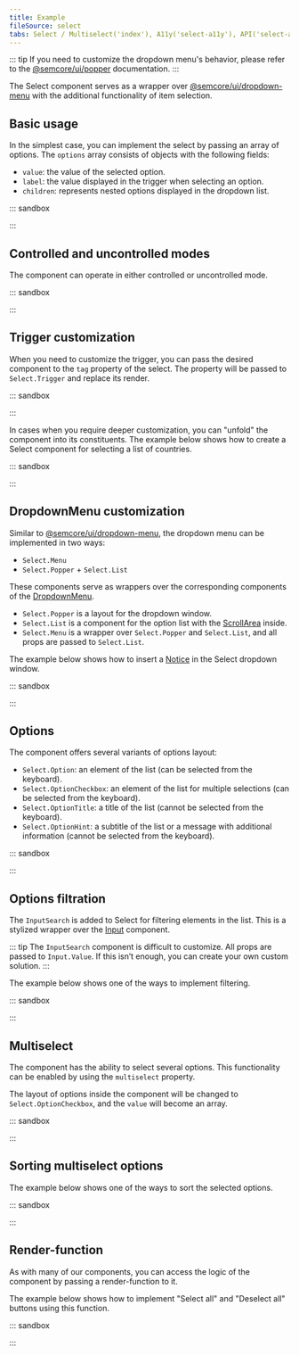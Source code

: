 ```yaml
---
title: Example
fileSource: select
tabs: Select / Multiselect('index'), A11y('select-a11y'), API('select-api'), Example('select-code'), Changelog('select-changelog')
---
```


::: tip
If you need to customize the dropdown menu's behavior, please refer to the [@semcore/ui/popper](/utils/popper/) documentation.
:::

The Select component serves as a wrapper over [@semcore/ui/dropdown-menu](/components/dropdown-menu) with the additional functionality of item selection.

## Basic usage

In the simplest case, you can implement the select by passing an array of options. The `options` array consists of objects with the following fields:

- `value`: the value of the selected option.
- `label`: the value displayed in the trigger when selecting an option.
- `children`: represents nested options displayed in the dropdown list.

::: sandbox

<script lang="tsx">
import React from 'react';
import { Flex } from '@semcore/ui/flex-box';
import Select from '@semcore/ui/select';

const options = Array(6)
  .fill('')
  .map((_, index) => ({
    value: index, // value of the selected option
    label: `Label ${index}`, // the value displayed in the trigger when the option is selected
    children: `Option ${index}`, // option's children displayed in the dropdown
  }));

const Demo = () => (
  <Flex>
    <Select options={options} placeholder='Select an option, sir 🧐' m='auto' />
  </Flex>
);
</script>

:::

## Controlled and uncontrolled modes

The component can operate in either controlled or uncontrolled mode.

::: sandbox

<script lang="tsx">
import React, { useState } from 'react';
import { Flex } from '@semcore/ui/flex-box';
import Select from '@semcore/ui/select';

const options = Array(6)
  .fill('')
  .map((_, index) => ({
    value: index,
    label: `Label ${index}`,
    children: `Option ${index}`,
  }));

const { value: initialValue } = options[0];

const Demo = () => {
  const [value, setValue] = useState(initialValue);

  return (
    <Flex>
      <Select
        value={value}
        onChange={setValue}
        options={options}
        placeholder='Select an option, sir 🧐'
        m='auto'
      />
      <Select
        defaultValue={initialValue}
        onChange={setValue}
        options={options}
        placeholder='Select an option, sir 🧐'
        m='auto'
      />
    </Flex>
  );
};
</script>

:::

## Trigger customization

When you need to customize the trigger, you can pass the desired component to the `tag` property of the select. The property will be passed to `Select.Trigger` and replace its render.

::: sandbox

<script lang="tsx">
import React from 'react';
import { Flex } from '@semcore/ui/flex-box';
import Select from '@semcore/ui/select';
import { ButtonTrigger, LinkTrigger } from '@semcore/ui/base-trigger';

const options = Array(6)
  .fill('')
  .map((_, index) => ({
    value: index,
    label: `Label ${index}`,
    children: `Option ${index}`,
  }));

const Demo = () => (
  <Flex>
    {/* ButtonTrigger is the default trigger */}
    <Select tag={ButtonTrigger} options={options} placeholder='Select an option, sir 🧐' m='auto' />
    <Select tag={LinkTrigger} options={options} placeholder='Select an option, sir 🧐' m='auto' />
  </Flex>
);
</script>

:::

In cases when you require deeper customization, you can "unfold" the component into its constituents. The example below shows how to create a Select component for selecting a list of countries.

::: sandbox

<script lang="tsx">
import React, { useState } from 'react';
import Select from '@semcore/ui/select';
import { Flex } from '@semcore/ui/flex-box';
import Flags, { iso2Name } from '@semcore/ui/flags';

const formatName = (name) => name?.replace(/([a-z])([A-Z])/g, '$1 $2');

const Demo = () => {
  const [value, setValue] = useState(null);

  return (
    <Flex>
      <Select onChange={setValue} placeholder='Select country'>
        <Select.Trigger w={180}>
          <Select.Trigger.Addon>
            <Flags iso2={value} />
          </Select.Trigger.Addon>
          <Select.Trigger.Text>{formatName(iso2Name[value])}</Select.Trigger.Text>
        </Select.Trigger>
        <Select.Menu hMax={180}>
          {Object.keys(iso2Name).map((value) => (
            <Select.Option key={value} value={value}>
              <Flags iso2={value as keyof typeof iso2Name} mr={2} />
              {formatName(iso2Name[value])}
            </Select.Option>
          ))}
        </Select.Menu>
      </Select>
    </Flex>
  );
};
</script>

:::

## DropdownMenu customization

Similar to [@semcore/ui/dropdown-menu](/components/dropdown-menu), the dropdown menu can be implemented in two ways:

- `Select.Menu`
- `Select.Popper` + `Select.List`

These components serve as wrappers over the corresponding components of the [DropdownMenu](/components/dropdown-menu).

- `Select.Popper` is a layout for the dropdown window.
- `Select.List` is a component for the option list with the [ScrollArea](/components/scroll-area/) inside.
- `Select.Menu` is a wrapper over `Select.Popper` and `Select.List`, and all props are passed to `Select.List`.

The example below shows how to insert a [Notice](/components/notice/) in the Select dropdown window.

::: sandbox

<script lang="tsx">
import React from 'react';
import Select from '@semcore/ui/select';
import { Flex } from '@semcore/ui/flex-box';
import Notice from '@semcore/ui/notice';

const options = Array(12)
  .fill('')
  .map((_, index) => `Option ${index}`);

const noticeStyle = {
  border: 'none',
  borderRadius: '0 0 6px 6px',
  padding: '12px 8px',
};

const Demo = () => (
  <Flex>
    <Select placeholder={'Select something'}>
      <Select.Trigger m='auto' />
      <Select.Popper>
        <Select.List hMax='240px'>
          {options.map((option, index) => (
            <Select.Option value={option} key={index}>
              {option}
            </Select.Option>
          ))}
        </Select.List>
        <Notice style={noticeStyle}>
          <Notice.Content aria-live='polite'>Woooop, it's simple magic! 🧙</Notice.Content>
        </Notice>
      </Select.Popper>
    </Select>
  </Flex>
);
</script>

:::

## Options

The component offers several variants of options layout:

- `Select.Option`: an element of the list (can be selected from the keyboard).
- `Select.OptionCheckbox`: an element of the list for multiple selections (can be selected from the keyboard).
- `Select.OptionTitle`: a title of the list (cannot be selected from the keyboard).
- `Select.OptionHint`: a subtitle of the list or a message with additional information (cannot be selected from the keyboard).

::: sandbox

<script lang="tsx">
import React from 'react';
import { Flex } from '@semcore/ui/flex-box';
import Select from '@semcore/ui/select';

const Demo = () => (
  <Flex>
    <Select m='auto'>
      <Select.Trigger placeholder="I'll show u some options, buddy 😉" />
      <Select.Menu>
        <Select.Option value={1}>I'm option</Select.Option>
        <Select.Option value={2}>
          <Select.Option.Checkbox />
          I'm option-checkbox
        </Select.Option>
        <Select.OptionTitle>I'm title</Select.OptionTitle>
        <Select.OptionHint>I'm hint</Select.OptionHint>
      </Select.Menu>
    </Select>
  </Flex>
);
</script>

:::

## Options filtration

The `InputSearch` is added to Select for filtering elements in the list. This is a stylized wrapper over the [Input](/components/input/) component.

::: tip
The `InputSearch` component is difficult to customize. All props are passed to `Input.Value`. If this isn’t enough, you can create your own custom solution.
:::

The example below shows one of the ways to implement filtering.

::: sandbox

<script lang="tsx">
import React, { useState } from 'react';
import Select, { InputSearch } from '@semcore/ui/select';

const data = Array(26)
  .fill(0)
  .map((_, index) => ({
    label: `Option ${String.fromCharCode('a'.charCodeAt(0) + index)}`,
    value: `Option ${String.fromCharCode('a'.charCodeAt(0) + index)}`,
  }));

const Demo = () => {
  const [filter, setFilter] = useState('');
  const options = React.useMemo(
    () => data.filter((option) => option.value.toString().includes(filter)),
    [filter],
  );

  return (
    <Select placeholder='Select value'>
      <Select.Trigger />
      <Select.Popper>
        {({ highlightedIndex }) => (
          <>
            <InputSearch
              value={filter}
              onChange={setFilter}
              placeholder='Search'
              role='combobox'
              aria-autocomplete='list'
              aria-controls='search-list'
              aria-owns='search-list'
              aria-expanded='true'
              aria-activedescendant={`option-${highlightedIndex}`}
            />
            <Select.List hMax={'224px'} id='search-list'>
              {options.map(({ value, label }, index) => (
                <Select.Option
                  value={value}
                  key={value}
                  id={`option-${index}`}
                  aria-selected={index === highlightedIndex}
                >
                  {label}
                </Select.Option>
              ))}
              {!options.length && (
                <Select.OptionHint key='Nothing'>Nothing found</Select.OptionHint>
              )}
            </Select.List>
          </>
        )}
      </Select.Popper>
    </Select>
  );
};
</script>

:::

## Multiselect

The component has the ability to select several options. This functionality can be enabled by using the `multiselect` property.

The layout of options inside the component will be changed to `Select.OptionCheckbox`, and the `value` will become an array.

::: sandbox

<script lang="tsx">
import React from 'react';
import { Flex } from '@semcore/ui/flex-box';
import Select from '@semcore/ui/select';

const options = Array(20)
  .fill('')
  .map((_, index) => ({
    value: index,
    label: `Label ${index}`,
    children: `Option ${index}`,
  }));

const Demo = () => (
  <Flex>
    <Select options={options} multiselect m='auto' />
  </Flex>
);
</script>

:::

## Sorting multiselect options

The example below shows one of the ways to sort the selected options.

::: sandbox

<script lang="tsx">
import React, { useState } from 'react';
import Select from '@semcore/ui/select';

const options = Array(20)
  .fill('')
  .map((i, idx) => ({
    value: idx,
    title: `Awesome option ${idx}`,
  }));

const Option = ({ value, title }) => (
  <Select.Option value={value} key={value}>
    <Select.Option.Checkbox />
    {title}
  </Select.Option>
);

const Demo = () => {
  const [selected, setSelected] = useState([]);
  const [prevSelected, setPrevSelected] = useState([]);

  const handleVisibleChange = (value) => {
    if (value) return;
    setPrevSelected(options.filter((o) => selected.includes(o.value)));
  };

  const renderOptions = () => {
    if (!prevSelected.length) {
      return options.map((props) => <Option key={props.value} {...props} />);
    }
    const [checked, unchecked] = options.reduce(
      (acc, o) => {
        prevSelected.find((v) => v.value === o.value) ? acc[0].push(o) : acc[1].push(o);
        return acc;
      },
      [[], []],
    );
    return [
      ...checked.map((props) => <Option key={props.value} {...props} />),
      <Select.Divider />,
      ...unchecked.map((props) => <Option key={props.value} {...props} />),
    ];
  };

  return (
    <Select
      value={selected}
      onChange={(v) => setSelected(v)}
      onVisibleChange={handleVisibleChange}
      multiselect
      placeholder='Select values'
    >
      <Select.Trigger />
      <Select.Menu hMax='240px'>{renderOptions()}</Select.Menu>
    </Select>
  );
};
</script>

:::

## Render-function

As with many of our components, you can access the logic of the component by passing a render-function to it.

The example below shows how to implement "Select all" and "Deselect all" buttons using this function.

::: sandbox

<script lang="tsx">
import React from 'react';
import Select from '@semcore/ui/select';
import { Text } from '@semcore/ui/typography';

const options = Array(5)
  .fill('')
  .map((i, idx) => ({
    value: `Option ${idx}`,
  }));

const Demo = () => (
  <Select placeholder='Select value' multiselect>
    {(props, handlers) => {
      const {
        getTriggerProps, // function encapsulating Select.Trigger logic
        getPopperProps, // function encapsulating Select.Popper logic
        getListProps, // function encapsulating Select.List logic
        getInputSearchProps, // function encapsulating Select.InputSearch logic
        getOptionProps, // function encapsulating Select.Option logic
        getOptionCheckboxProps, // function encapsulating Select.OptionCheckbox logic
        value: currentValue, // the current value of the select
      } = props;
      const {
        visible, // function that controls the internal state of visibility
        value, // function that controls the internal state of the selected value
      } = handlers;

      const handleClick = () => {
        const newValue = (currentValue as any).length ? [] : options.map(({ value }) => value);
        value(newValue);
        return false; // cancel the default handler
      };

      return (
        <React.Fragment>
          <Select.Trigger />
          <Select.Menu>
            <Select.Option value='%all%' onClick={handleClick}>
              <Text color='denim-blue'>
                {(currentValue as any).length ? 'Deselect all' : 'Select all'}
              </Text>
            </Select.Option>
            {options.map((option) => (
              <Select.Option value={option.value} key={option.value}>
                <Select.Option.Checkbox />
                {option.value}
              </Select.Option>
            ))}
          </Select.Menu>
        </React.Fragment>
      );
    }}
  </Select>
);
</script>

:::
